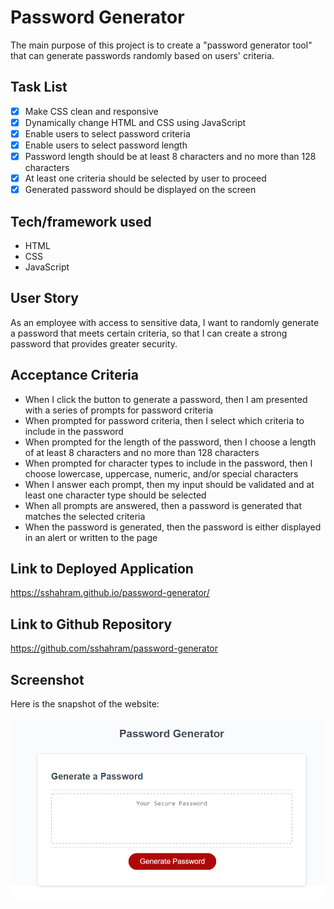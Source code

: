 # Password Generator

The main purpose of this project is to create a "password generator tool" that can generate passwords randomly based on users' criteria.

## Task List

- [x] Make CSS clean and responsive
- [x] Dynamically change HTML and CSS using JavaScript
- [x] Enable users to select password criteria
- [x] Enable users to select password length
- [x] Password length should be at least 8 characters and no more than 128 characters
- [x] At least one criteria should be selected by user to proceed
- [x] Generated password should be displayed on the screen

## Tech/framework used
* HTML
* CSS
* JavaScript

## User Story

As an employee with access to sensitive data, I want to randomly generate a password that meets certain criteria, so that I can create a strong password that provides greater security.

## Acceptance Criteria

* When I click the button to generate a password, then I am presented with a series of prompts for password criteria
* When prompted for password criteria, then I select which criteria to include in the password
* When prompted for the length of the password, then I choose a length of at least 8 characters and no more than 128 characters
* When prompted for character types to include in the password, then I choose lowercase, uppercase, numeric, and/or special characters
* When I answer each prompt, then my input should be validated and at least one character type should be selected
* When all prompts are answered, then a password is generated that matches the selected criteria
* When the password is generated, then the password is either displayed in an alert or written to the page

## Link to Deployed Application
https://sshahram.github.io/password-generator/

## Link to Github Repository
https://github.com/sshahram/password-generator

## Screenshot
Here is the snapshot of the website:

![alt="password-generator"](./assets/images/password-generator.png)